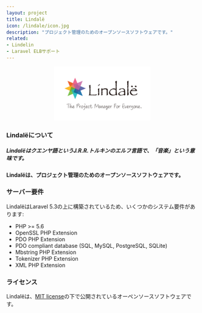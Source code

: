 ```yaml
---
layout: project
title: Lindalë
icon: /lindale/icon.jpg
description: "プロジェクト管理のためのオープンソースソフトウェアです。"
related:
- Lindelin
- Laravel ELBサポート
---
```

<p align="center"><img src="/images/projects/lindale/lindale.png" width="50%" alt="{{ page.title | append: ' featured image' }}" /></p>

### Lindalëについて
##### Lindalëはクエンヤ語というJ.R.R.トルキンのエルフ言語で、「音楽」という意味です。
#### Lindalëは、プロジェクト管理のためのオープンソースソフトウェアです。

### サーバー要件
LindalëはLaravel 5.3の上に構築されているため、いくつかのシステム要件があります:

- PHP >= 5.6
- OpenSSL PHP Extension
- PDO PHP Extension
- PDO compliant database (SQL, MySQL, PostgreSQL, SQLite)
- Mbstring PHP Extension
- Tokenizer PHP Extension
- XML PHP Extension

### ライセンス
Lindalëは、[MIT license](https://github.com/lindelin/lindale/blob/master/LICENSE)の下で公開されているオーペンソースソフトウェアです。